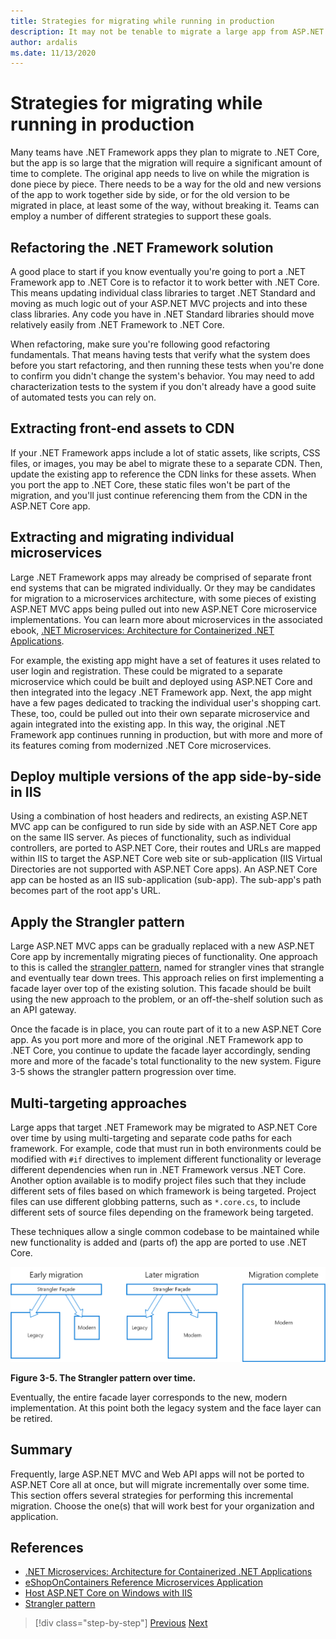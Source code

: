 ```yaml
---
title: Strategies for migrating while running in production
description: It may not be tenable to migrate a large app from ASP.NET MVC to ASP.NET Core all at once. Learn some strategies for migrating an app to ASP.NET Core while keeping it running and in production for existing users.
author: ardalis
ms.date: 11/13/2020
---
```


# Strategies for migrating while running in production

Many teams have .NET Framework apps they plan to migrate to .NET Core, but the app is so large that the migration will require a significant amount of time to complete. The original app needs to live on while the migration is done piece by piece. There needs to be a way for the old and new versions of the app to work together side by side, or for the old version to be migrated in place, at least some of the way, without breaking it. Teams can employ a number of different strategies to support these goals.

## Refactoring the .NET Framework solution

A good place to start if you know eventually you're going to port a .NET Framework app to .NET Core is to refactor it to work better with .NET Core. This means updating individual class libraries to target .NET Standard and moving as much logic out of your ASP.NET MVC projects and into these class libraries. Any code you have in .NET Standard libraries should move relatively easily from .NET Framework to .NET Core.

When refactoring, make sure you're following good refactoring fundamentals. That means having tests that verify what the system does before you start refactoring, and then running these tests when you're done to confirm you didn't change the system's behavior. You may need to add characterization tests to the system if you don't already have a good suite of automated tests you can rely on.

## Extracting front-end assets to CDN

If your .NET Framework apps include a lot of static assets, like scripts, CSS files, or images, you may be abel to migrate these to a separate CDN. Then, update the existing app to reference the CDN links for these assets.  When you port the app to .NET Core, these static files won't be part of the migration, and you'll just continue referencing them from the CDN in the ASP.NET Core app.

## Extracting and migrating individual microservices

Large .NET Framework apps may already be comprised of separate front end systems that can be migrated individually. Or they may be candidates for migration to a microservices architecture, with some pieces of existing ASP.NET MVC apps being pulled out into new ASP.NET Core microservice implementations. You can learn more about microservices in the associated ebook, [.NET Microservices: Architecture for Containerized .NET Applications](https://aka.ms/microservicesebook).

For example, the existing app might have a set of features it uses related to user login and registration. These could be migrated to a separate microservice which could be built and deployed using ASP.NET Core and then integrated into the legacy .NET Framework app. Next, the app might have a few pages dedicated to tracking the individual user's shopping cart. These, too, could be pulled out into their own separate microservice and again integrated into the existing app. In this way, the original .NET Framework app continues running in production, but with more and more of its features coming from modernized .NET Core microservices.

## Deploy multiple versions of the app side-by-side in IIS

Using a combination of host headers and redirects, an existing ASP.NET MVC app can be configured to run side by side with an ASP.NET Core app on the same IIS server. As pieces of functionality, such as individual controllers, are ported to ASP.NET Core, their routes and URLs are mapped within IIS to target the ASP.NET Core web site or sub-application (IIS Virtual Directories are not supported with ASP.NET Core apps). An ASP.NET Core app can be hosted as an IIS sub-application (sub-app). The sub-app's path becomes part of the root app's URL.

## Apply the Strangler pattern

Large ASP.NET MVC apps can be gradually replaced with a new ASP.NET Core app by incrementally migrating pieces of functionality. One approach to this is called the [strangler pattern](https://docs.microsoft.com/azure/architecture/patterns/strangler), named for strangler vines that strangle and eventually tear down trees. This approach relies on first implementing a facade layer over top of the existing solution. This facade should be built using the new approach to the problem, or an off-the-shelf solution such as an API gateway.

Once the facade is in place, you can route part of it to a new ASP.NET Core app. As you port more and more of the original .NET Framework app to .NET Core, you continue to update the facade layer accordingly, sending  more and more of the facade's total functionality to the new system. Figure 3-5 shows the strangler pattern progression over time.

## Multi-targeting approaches

Large apps that target .NET Framework may be migrated to ASP.NET Core over time by using multi-targeting and separate code paths for each framework. For example, code that must run in both environments could be modified with `#if` directives to implement different functionality or leverage different dependencies when run in .NET Framework versus .NET Core. Another option available is to modify project files such that they include different sets of files based on which framework is being targeted. Project files can use different globbing patterns, such as `*.core.cs`, to include different sets of source files depending on the framework being targeted.

These techniques allow a single common codebase to be maintained while new functionality is added and (parts of) the app are ported to use .NET Core.

![Figure 3-5](media/Figure3-5.png)

**Figure 3-5. The Strangler pattern over time.**

Eventually, the entire facade layer corresponds to the new, modern implementation. At this point both the legacy system and the face layer can be retired.

## Summary

Frequently, large ASP.NET MVC and Web API apps will not be ported to ASP.NET Core all at once, but will migrate incrementally over some time. This section offers several strategies for performing this incremental migration. Choose the one(s) that will work best for your organization and application.

## References

- [.NET Microservices: Architecture for Containerized .NET Applications](https://aka.ms/microservicesebook)
- [eShopOnContainers Reference Microservices Application](https://github.com/dotnet-architecture/eShopOnContainers)
- [Host ASP.NET Core on Windows with IIS](https://docs.microsoft.com/aspnet/core/host-and-deploy/iis/)
- [Strangler pattern](https://docs.microsoft.com/en-us/azure/architecture/patterns/strangler)

>[!div class="step-by-step"]
>[Previous](understand-update-dependencies.md)
>[Next](example-migration-eshop.md)
